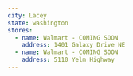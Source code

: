 ```yaml
---
city: Lacey
state: washington
stores:
  - name: Walmart - COMING SOON
    address: 1401 Galaxy Drive NE
  - name: Walmart - COMING SOON
    address: 5110 Yelm Highway
---
```

